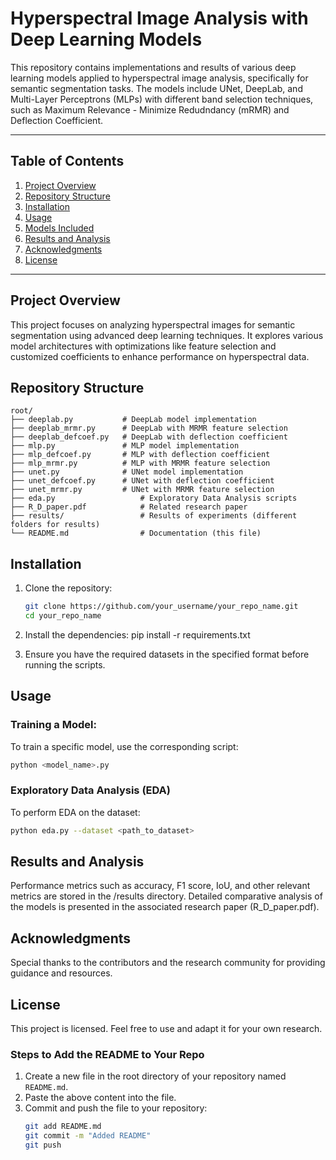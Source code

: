 # Hyperspectral Image Analysis with Deep Learning Models

This repository contains implementations and results of various deep learning models applied to hyperspectral image analysis, specifically for semantic segmentation tasks. The models include UNet, DeepLab, and Multi-Layer Perceptrons (MLPs) with different band selection techniques, such as Maximum Relevance - Minimize Redudndancy (mRMR) and Deflection Coefficient.

---

## Table of Contents
1. [Project Overview](#project-overview)
2. [Repository Structure](#repository-structure)
3. [Installation](#installation)
4. [Usage](#usage)
5. [Models Included](#models-included)
6. [Results and Analysis](#results-and-analysis)
7. [Acknowledgments](#acknowledgments)
8. [License](#license)

---

## Project Overview

This project focuses on analyzing hyperspectral images for semantic segmentation using advanced deep learning techniques. It explores various model architectures with optimizations like feature selection and customized coefficients to enhance performance on hyperspectral data.

## Repository Structure

```plaintext
root/
├── deeplab.py           # DeepLab model implementation
├── deeplab_mrmr.py      # DeepLab with MRMR feature selection
├── deeplab_defcoef.py   # DeepLab with deflection coefficient
├── mlp.py               # MLP model implementation
├── mlp_defcoef.py       # MLP with deflection coefficient
├── mlp_mrmr.py          # MLP with MRMR feature selection
├── unet.py              # UNet model implementation
├── unet_defcoef.py      # UNet with deflection coefficient
├── unet_mrmr.py         # UNet with MRMR feature selection
├── eda.py                   # Exploratory Data Analysis scripts
├── R_D_paper.pdf            # Related research paper
├── results/                 # Results of experiments (different folders for results)
└── README.md                # Documentation (this file)
```

## Installation

1. Clone the repository:
   ```bash
   git clone https://github.com/your_username/your_repo_name.git
   cd your_repo_name
      ```
   
2. Install the dependencies:
pip install -r requirements.txt

3. Ensure you have the required datasets in the specified format before running the scripts.

## Usage
### Training a Model: 
To train a specific model, use the corresponding script:
```bash
python <model_name>.py
```

### Exploratory Data Analysis (EDA)
To perform EDA on the dataset:
```bash
python eda.py --dataset <path_to_dataset>
```

## Results and Analysis
Performance metrics such as accuracy, F1 score, IoU, and other relevant metrics are stored in the /results directory.
Detailed comparative analysis of the models is presented in the associated research paper (R_D_paper.pdf).

## Acknowledgments
Special thanks to the contributors and the research community for providing guidance and resources.

## License
This project is licensed. Feel free to use and adapt it for your own research.


### Steps to Add the README to Your Repo
1. Create a new file in the root directory of your repository named `README.md`.
2. Paste the above content into the file.
3. Commit and push the file to your repository:
   ```bash
   git add README.md
   git commit -m "Added README"
   git push
```
